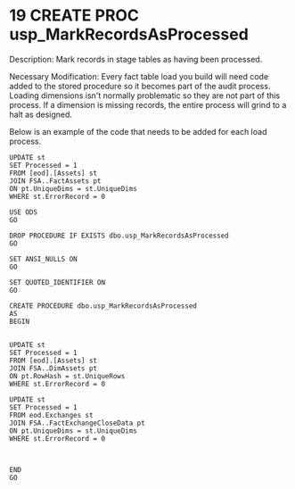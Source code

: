 # 19 CREATE PROC usp\_MarkRecordsAsProcessed

Description: Mark records in stage tables as having been processed. 

Necessary Modification: Every fact table load you build will need code added to the stored procedure so it becomes part of the audit process. Loading dimensions isn't normally problematic so they are not part of this process. If a dimension is missing records, the entire process will grind to a halt as designed.

 Below is an example of the code that needs to be added for each load process.

```text
UPDATE st
SET Processed = 1
FROM [eod].[Assets] st
JOIN FSA..FactAssets pt
ON pt.UniqueDims = st.UniqueDims
WHERE st.ErrorRecord = 0
```

```text
USE ODS
GO

DROP PROCEDURE IF EXISTS dbo.usp_MarkRecordsAsProcessed
GO

SET ANSI_NULLS ON
GO

SET QUOTED_IDENTIFIER ON
GO

CREATE PROCEDURE dbo.usp_MarkRecordsAsProcessed
AS
BEGIN


UPDATE st
SET Processed = 1
FROM [eod].[Assets] st
JOIN FSA..DimAssets pt
ON pt.RowHash = st.UniqueRows 
WHERE st.ErrorRecord = 0

UPDATE st
SET Processed = 1
FROM eod.Exchanges st
JOIN FSA..FactExchangeCloseData pt
ON pt.UniqueDims = st.UniqueDims
WHERE st.ErrorRecord = 0



END
GO
```



